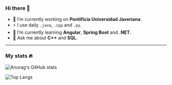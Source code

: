 ### Hi there 👋

- 🔭 I’m currently working on <b>Pontificia Universidad Javeriana</b>.
- :zap: I use daily `.java`, `.cpp` and `.py`.
- 🌱 I’m currently learning <b>Angular</b>, <b>Spring Boot</b> and <b>.NET</b>.
- 💬 Ask me about <b>C++</b> and <b>SQL</b>.

---

### My stats :fire: 


![Anurag's GitHub stats](https://github-readme-stats.vercel.app/api?username=nicolasdcubillos&show_icons=true&theme=github_dark)

![Top Langs](https://github-readme-stats.vercel.app/api/top-langs/?username=nicolasdcubillos&layout=compact&theme=github_dark)
